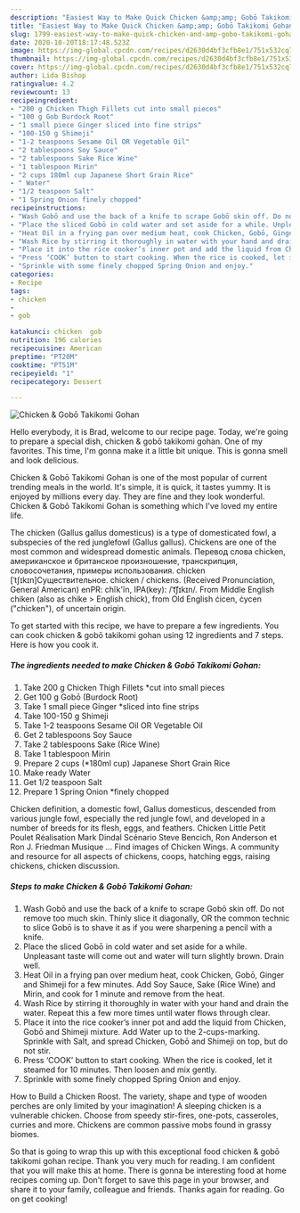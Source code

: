 ```yaml
---
description: "Easiest Way to Make Quick Chicken &amp;amp; Gobō Takikomi Gohan"
title: "Easiest Way to Make Quick Chicken &amp;amp; Gobō Takikomi Gohan"
slug: 1799-easiest-way-to-make-quick-chicken-and-amp-gobo-takikomi-gohan
date: 2020-10-20T18:17:48.523Z
image: https://img-global.cpcdn.com/recipes/d2630d4bf3cfb8e1/751x532cq70/chicken-gobo-takikomi-gohan-recipe-main-photo.jpg
thumbnail: https://img-global.cpcdn.com/recipes/d2630d4bf3cfb8e1/751x532cq70/chicken-gobo-takikomi-gohan-recipe-main-photo.jpg
cover: https://img-global.cpcdn.com/recipes/d2630d4bf3cfb8e1/751x532cq70/chicken-gobo-takikomi-gohan-recipe-main-photo.jpg
author: Lida Bishop
ratingvalue: 4.2
reviewcount: 13
recipeingredient:
- "200 g Chicken Thigh Fillets cut into small pieces"
- "100 g Gob Burdock Root"
- "1 small piece Ginger sliced into fine strips"
- "100-150 g Shimeji"
- "1-2 teaspoons Sesame Oil OR Vegetable Oil"
- "2 tablespoons Soy Sauce"
- "2 tablespoons Sake Rice Wine"
- "1 tablespoon Mirin"
- "2 cups 180ml cup Japanese Short Grain Rice"
- " Water"
- "1/2 teaspoon Salt"
- "1 Spring Onion finely chopped"
recipeinstructions:
- "Wash Gobō and use the back of a knife to scrape Gobō skin off. Do not remove too much skin. Thinly slice it diagonally, OR the common technic to slice Gobō is to shave it as if you were sharpening a pencil with a knife."
- "Place the sliced Gobō in cold water and set aside for a while. Unpleasant taste will come out and water will turn slightly brown. Drain well."
- "Heat Oil in a frying pan over medium heat, cook Chicken, Gobō, Ginger and Shimeji for a few minutes. Add Soy Sauce, Sake (Rice Wine) and Mirin, and cook for 1 minute and remove from the heat."
- "Wash Rice by stirring it thoroughly in water with your hand and drain the water. Repeat this a few more times until water flows through clear."
- "Place it into the rice cooker’s inner pot and add the liquid from Chicken, Gobō and Shimeji mixture. Add Water up to the 2-cups-marking. Sprinkle with Salt, and spread Chicken, Gobō and Shimeji on top, but do not stir."
- "Press ‘COOK’ button to start cooking. When the rice is cooked, let it steamed for 10 minutes. Then loosen and mix gently."
- "Sprinkle with some finely chopped Spring Onion and enjoy."
categories:
- Recipe
tags:
- chicken
- 
- gob

katakunci: chicken  gob 
nutrition: 196 calories
recipecuisine: American
preptime: "PT20M"
cooktime: "PT51M"
recipeyield: "1"
recipecategory: Dessert

---
```



![Chicken &amp; Gobō Takikomi Gohan](https://img-global.cpcdn.com/recipes/d2630d4bf3cfb8e1/751x532cq70/chicken-gobo-takikomi-gohan-recipe-main-photo.jpg)

Hello everybody, it is Brad, welcome to our recipe page. Today, we're going to prepare a special dish, chicken &amp; gobō takikomi gohan. One of my favorites. This time, I'm gonna make it a little bit unique. This is gonna smell and look delicious.

Chicken &amp; Gobō Takikomi Gohan is one of the most popular of current trending meals in the world. It's simple, it is quick, it tastes yummy. It is enjoyed by millions every day. They are fine and they look wonderful. Chicken &amp; Gobō Takikomi Gohan is something which I've loved my entire life.

The chicken (Gallus gallus domesticus) is a type of domesticated fowl, a subspecies of the red junglefowl (Gallus gallus). Chickens are one of the most common and widespread domestic animals. Перевод слова chicken, американское и британское произношение, транскрипция, словосочетания, примеры использования. chicken [ˈtʃɪkɪn]Существительное. chicken / chickens. (Received Pronunciation, General American) enPR: chĭk&#39;ĭn, IPA(key): /ˈt͡ʃɪkɪn/. From Middle English chiken (also as chike &gt; English chick), from Old English ċicen, ċycen (&#34;chicken&#34;), of uncertain origin.


To get started with this recipe, we have to prepare a few ingredients. You can cook chicken &amp; gobō takikomi gohan using 12 ingredients and 7 steps. Here is how you cook it.

<!--inarticleads1-->

##### The ingredients needed to make Chicken &amp; Gobō Takikomi Gohan:

1. Take 200 g Chicken Thigh Fillets *cut into small pieces
1. Get 100 g Gobō (Burdock Root)
1. Take 1 small piece Ginger *sliced into fine strips
1. Take 100-150 g Shimeji
1. Take 1-2 teaspoons Sesame Oil OR Vegetable Oil
1. Get 2 tablespoons Soy Sauce
1. Take 2 tablespoons Sake (Rice Wine)
1. Take 1 tablespoon Mirin
1. Prepare 2 cups (*180ml cup) Japanese Short Grain Rice
1. Make ready  Water
1. Get 1/2 teaspoon Salt
1. Prepare 1 Spring Onion *finely chopped


Chicken definition, a domestic fowl, Gallus domesticus, descended from various jungle fowl, especially the red jungle fowl, and developed in a number of breeds for its flesh, eggs, and feathers. Chicken Little Petit Poulet Réalisation Mark Dindal Scénario Steve Bencich, Ron Anderson et Ron J. Friedman Musique … Find images of Chicken Wings. A community and resource for all aspects of chickens, coops, hatching eggs, raising chickens, chicken discussion. 

<!--inarticleads2-->

##### Steps to make Chicken &amp; Gobō Takikomi Gohan:

1. Wash Gobō and use the back of a knife to scrape Gobō skin off. Do not remove too much skin. Thinly slice it diagonally, OR the common technic to slice Gobō is to shave it as if you were sharpening a pencil with a knife.
1. Place the sliced Gobō in cold water and set aside for a while. Unpleasant taste will come out and water will turn slightly brown. Drain well.
1. Heat Oil in a frying pan over medium heat, cook Chicken, Gobō, Ginger and Shimeji for a few minutes. Add Soy Sauce, Sake (Rice Wine) and Mirin, and cook for 1 minute and remove from the heat.
1. Wash Rice by stirring it thoroughly in water with your hand and drain the water. Repeat this a few more times until water flows through clear.
1. Place it into the rice cooker’s inner pot and add the liquid from Chicken, Gobō and Shimeji mixture. Add Water up to the 2-cups-marking. Sprinkle with Salt, and spread Chicken, Gobō and Shimeji on top, but do not stir.
1. Press ‘COOK’ button to start cooking. When the rice is cooked, let it steamed for 10 minutes. Then loosen and mix gently.
1. Sprinkle with some finely chopped Spring Onion and enjoy.


How to Build a Chicken Roost. The variety, shape and type of wooden perches are only limited by your imagination! A sleeping chicken is a vulnerable chicken. Choose from speedy stir-fires, one-pots, casseroles, curries and more. Chickens are common passive mobs found in grassy biomes. 

So that is going to wrap this up with this exceptional food chicken &amp; gobō takikomi gohan recipe. Thank you very much for reading. I am confident that you will make this at home. There is gonna be interesting food at home recipes coming up. Don't forget to save this page in your browser, and share it to your family, colleague and friends. Thanks again for reading. Go on get cooking!
